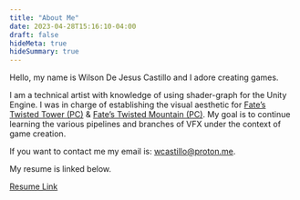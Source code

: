 ```yaml
---
title: "About Me"
date: 2023-04-28T15:16:10-04:00
draft: false
hideMeta: true
hideSummary: true
---
```


Hello, my name is Wilson De Jesus Castillo and I adore creating games.

I am a technical artist with knowledge of using shader-graph for the Unity Engine. I was in charge of establishing the visual aesthetic for [Fate’s Twisted Tower (PC)](https://fatestwisted.itch.io/fates-twisted-tower) & [Fate’s Twisted Mountain (PC)](https://xpoverdrive.itch.io/fates-twisted-mountain). My goal is to continue learning the various pipelines and branches of VFX under the context of game creation.

If you want to contact me my email is: wcastillo@proton.me.

My resume is linked below.

[Resume Link](/Resume.pdf)